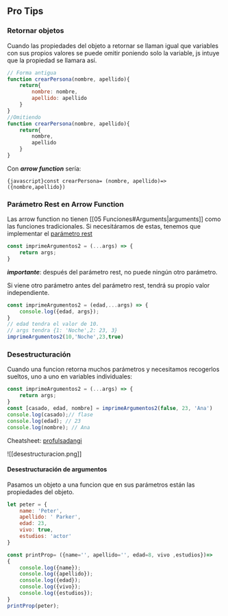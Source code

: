 
## Pro Tips 

### Retornar objetos

Cuando las propiedades del objeto a retornar se llaman igual que variables con sus propios valores se puede omitir poniendo solo la variable, js intuye que la propiedad se llamara así.

```javascript title="Retornar Persona"
// Forma antigua
function crearPersona(nombre, apellido){
    return{
        nombre: nombre,
        apellido: apellido
    }
}
//Omitiendo
function crearPersona(nombre, apellido){
    return{
        nombre,
        apellido
    }
}
```

Con ___arrow function___ sería:

`{javascript}const crearPersona= (nombre, apellido)=> ({nombre,apellido})`

### Parámetro Rest en Arrow Function

Las arrow function no tienen [[05 Funciones#Arguments|arguments]] como las funciones tradicionales. Si necesitáramos de estas, tenemos que implementar el [parámetro rest](https://developer.mozilla.org/es/docs/Web/JavaScript/Reference/Functions/rest_parameters)  

```javascript title="Parametro Rest"
const imprimeArgumentos2 = (...args) => {
    return args;
}
```

___importante___: después del parámetro rest, no puede ningún otro parámetro.

Si viene otro parámetro antes del parámetro rest, tendrá su propio valor independiente.

```javascript title="Valor Propio"
const imprimeArgumentos2 = (edad,...args) => {
    console.log({edad, args});
}
// edad tendra el valor de 10.
// args tendra {1: 'Noche',2: 23, 3}
imprimeArgumentos2(10,'Noche',23,true)
```


### Desestructuración

Cuando una funcion retorna muchos parámetros y necesitamos recogerlos sueltos, uno a uno en variables individuales:

```javascript title="Desestructuracion"
const imprimeArgumentos2 = (...args) => {
    return args;
}
const [casado, edad, nombre] = imprimeArgumentos2(false, 23, 'Ana')
console.log(casado);// flase
console.log(edad); // 23
console.log(nombre); // Ana
```

Cheatsheet: [profulsadangi](https://twitter.com/profulsadangi/status/1338420387978256384/photo/1) 

![[desestructuracion.png]]
#### Desestructuración de argumentos

Pasamos un objeto a una funcion que en sus parámetros están las propiedades del objeto.

```javascript title="Desestructuración de argumentos"
let peter = {
    name: 'Peter',
    apellido: ' Parker',
    edad: 23,
    vivo: true,
    estudios: 'actor'
} 

const printProp= ({name='', apellido='', edad=8, vivo ,estudios})=>
{
    console.log({name});
    console.log({apellido});
    console.log({edad});
    console.log({vivo});
    console.log({estudios});
}
printProp(peter);
```





